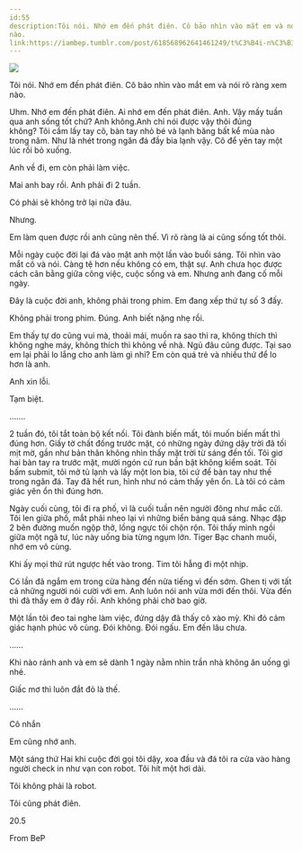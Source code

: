 ```yaml
---
id:55
description:Tôi nói. Nhớ em đến phát điên. Cô bảo nhìn vào mắt em và nói rõ ràng xem
nào.
link:https://iambep.tumblr.com/post/618568962641461249/t%C3%B4i-n%C3%B3i-nh%E1%BB%9B-em-%C4%91%E1%BA%BFn-ph%C3%A1t-%C4%91i%C3%AAn-c%C3%B4-b%E1%BA%A3o-nh%C3%ACn-v%C3%A0o
---
```


![](https://64.media.tumblr.com/28d442981a59333820efef19a6ce9aeb/ea83c0fe97d5d004-1c/s1280x1920/b0c7d112ef208c57fede9162048a90a8fee19d78.jpg)

Tôi nói. Nhớ em đến phát điên. Cô bảo nhìn vào mắt em và nói rõ ràng xem
nào.

Uhm. Nhớ em đến phát điên. Ai nhớ em đến phát điên. Anh. Vậy mấy tuần qua
anh sống tốt chứ? Anh không.Anh chỉ nói được vậy thôi đúng không? Tôi cầm
lấy tay cô, bàn tay nhỏ bé và lạnh băng bất kể mùa nào trong năm. Như là
nhét trong ngăn đá đầy bia lạnh vậy. Cô để yên tay một lúc rồi bỏ xuống.

Anh về đi, em còn phải làm việc.

Mai anh bay rồi. Anh phải đi 2 tuần.

Có phải sẽ không trở lại nữa đâu.

Nhưng.

Em làm quen được rồi anh cũng nên thế. Vì rõ ràng là ai cũng sống tốt thôi.

Mỗi ngày cuộc đời lại đá vào mặt anh một lần vào buổi sáng. Tôi nhìn vào
mắt cô và nói. Càng tệ hơn nếu không có em, thật sự. Anh chưa học được cách
cân bằng giữa công việc, cuộc sống và em. Nhưng anh đang cố mỗi ngày.

Đây là cuộc đời anh, không phải trong phim. Em đang xếp thứ tự số 3 đấy.

Không phải trong phim. Đúng. Anh biết nặng nhẹ rồi.

Em thấy tự do cũng vui mà, thoải mái, muốn ra sao thì ra, không thích thì
không nghe máy, không thích thì không về nhà. Ngủ đâu cũng được. Tại sao
em lại phải lo lắng cho anh làm gì nhỉ? Em còn quá trẻ và nhiều thứ để lo
hơn là anh.

Anh xin lỗi.

Tạm biệt.

.......

2 tuần đó, tôi tắt toàn bộ kết nối. Tôi đành biến mất, tôi muốn biến mất
thì đúng hơn. Giấy tờ chất đống trước mặt, có những ngày đứng dậy trời đã
tối mịt mờ, gần như bản thân không nhìn thấy mặt trời từ sáng đến tối. Tôi
giơ hai bàn tay ra trước mặt, mười ngón cứ run bần bật không kiểm soát.
Tôi bấm submit, tôi mở tủ lạnh và lấy một lon bia, tôi cứ để bàn tay như
thế trong ngăn đá. Tay đã hết run, hình như nó cảm thấy yên ổn. Là tôi có
cảm giác yên ổn thì đúng hơn.

Ngày cuối cùng, tôi đi ra phố, vì là cuối tuần nên người đông như mắc cửi.
Tôi len giữa phố, mắt phải nheo lại vì những biển bảng quá sáng. Nhạc đập
2 bên đường muốn ngộp thở, lồng ngực tôi chộn rộn. Tôi thấy mình ngồi giữa
một ngã tư, lúc này uống bia từng ngụm lớn. Tiger Bạc chanh muối, nhớ em
vô cùng.

Khi ấy mọi thứ rút ngược hết vào trong. Tim tôi hẫng đi một nhịp.

Có lần đã ngắm em trong cửa hàng đến nửa tiếng vì đến sớm. Ghen tị với tất
cả những người nói cười với em. Anh luôn nói anh vừa mới đến thôi. Vừa đến
thì đã thấy em ở đây rồi. Anh không phải chờ bao giờ.

Một lần tôi đeo tai nghe làm việc, đứng dậy đã thấy cô xào mỳ. Khi đó cảm
giác hạnh phúc vô cùng. Đói không. Đói ngấu. Em đến lâu chưa.

......

Khi nào rảnh anh và em sẽ dành 1 ngày nằm nhìn trần nhà không ăn uống gì
nhé.

Giấc mơ thì luôn đắt đỏ là thế.

......

Cô nhắn

Em cũng nhớ anh.

Một sáng thứ Hai khi cuộc đời gọi tôi dậy, xoa đầu và đá tôi ra cửa vào
hàng người check in như vạn con robot. Tôi hít một hơi dài.

Tôi không phải là robot.

Tôi cũng phát điên.

20.5

From BeP